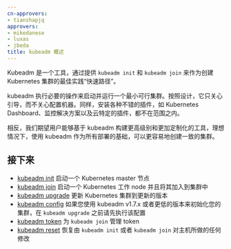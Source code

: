 ```yaml
---
cn-approvers:
- tianshapjq
approvers:
- mikedanese
- luxas
- jbeda
title: kubeadm 概述
---
```



Kubeadm 是一个工具，通过提供 `kubeadm init` 和 `kubeadm join` 来作为创建 Kubernetes 集群的最佳实践“快速路径”。

kubeadm 执行必要的操作来启动并运行一个最小可行集群。按照设计，它只关心引导，而不关心配置机器。同样，安装各种不错的插件，如 Kubernetes Dashboard、监控解决方案以及云特定的插件，都不在范围之内。

相反，我们期望用户能够基于 kubeadm 构建更高级别和更加定制化的工具，理想情况下，使用 kubeadm 作为所有部署的基础，可以更容易地创建一致的集群。


## 接下来

* [kubeadm init](kubeadm-init.md) 启动一个 Kubernetes master 节点
* [kubeadm join](kubeadm-join.md) 启动一个 Kubernetes 工作 node 并且将其加入到集群中
* [kubeadm upgrade](kubeadm-upgrade.md) 更新 Kubernetes 集群到更新的版本
* [kubeadm config](kubeadm-config.md) 如果您使用 kubeadm v1.7.x 或者更低的版本来初始化您的集群，在 `kubeadm upgrade` 之前请先执行该配置
* [kubeadm token](kubeadm-token.md) 为 `kubeadm join` 管理 token
* [kubeadm reset](kubeadm-reset.md) 恢复由 `kubeadm init` 或者 `kubeadm join` 对主机所做的任何修改
